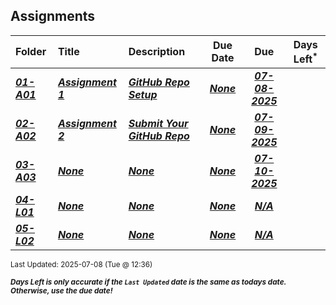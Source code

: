 ## Assignments

| Folder | Title | Description | Due Date | Due | Days Left<sup>*</sup> |
|:------|:------|:------|:-----:|:-----:|-----|
| ***<a href="https://github.com/rugbyprof/4443-Msu-IoT/tree/master/Assignments/01-A01">01-A01</a>*** | ***<a href="https://github.com/rugbyprof/4443-Msu-IoT/tree/master/Assignments/01-A01"> Assignment 1 </a>*** | ***<a href="https://github.com/rugbyprof/4443-Msu-IoT/tree/master/Assignments/01-A01"> GitHub Repo Setup</a>*** | ***<a href="https://github.com/rugbyprof/4443-Msu-IoT/tree/master/Assignments/01-A01">None</a>*** | ***<a href="https://github.com/rugbyprof/4443-Msu-IoT/tree/master/Assignments/01-A01"> 07-08-2025</a>*** |  |
| ***<a href="https://github.com/rugbyprof/4443-Msu-IoT/tree/master/Assignments/02-A02">02-A02</a>*** | ***<a href="https://github.com/rugbyprof/4443-Msu-IoT/tree/master/Assignments/02-A02"> Assignment 2 </a>*** | ***<a href="https://github.com/rugbyprof/4443-Msu-IoT/tree/master/Assignments/02-A02"> Submit Your GitHub Repo</a>*** | ***<a href="https://github.com/rugbyprof/4443-Msu-IoT/tree/master/Assignments/02-A02">None</a>*** | ***<a href="https://github.com/rugbyprof/4443-Msu-IoT/tree/master/Assignments/02-A02"> 07-09-2025</a>*** |  |
| ***<a href="https://github.com/rugbyprof/4443-Msu-IoT/tree/master/Assignments/03-A03">03-A03</a>*** | ***<a href="https://github.com/rugbyprof/4443-Msu-IoT/tree/master/Assignments/03-A03">None</a>*** | ***<a href="https://github.com/rugbyprof/4443-Msu-IoT/tree/master/Assignments/03-A03">None</a>*** | ***<a href="https://github.com/rugbyprof/4443-Msu-IoT/tree/master/Assignments/03-A03">None</a>*** | ***<a href="https://github.com/rugbyprof/4443-Msu-IoT/tree/master/Assignments/03-A03"> 07-10-2025</a>*** |  |
| ***<a href="https://github.com/rugbyprof/4443-Msu-IoT/tree/master/Assignments/04-L01">04-L01</a>*** | ***<a href="https://github.com/rugbyprof/4443-Msu-IoT/tree/master/Assignments/04-L01">None</a>*** | ***<a href="https://github.com/rugbyprof/4443-Msu-IoT/tree/master/Assignments/04-L01">None</a>*** | ***<a href="https://github.com/rugbyprof/4443-Msu-IoT/tree/master/Assignments/04-L01">None</a>*** | ***<a href="https://github.com/rugbyprof/4443-Msu-IoT/tree/master/Assignments/04-L01">N/A</a>*** |  |
| ***<a href="https://github.com/rugbyprof/4443-Msu-IoT/tree/master/Assignments/05-L02">05-L02</a>*** | ***<a href="https://github.com/rugbyprof/4443-Msu-IoT/tree/master/Assignments/05-L02">None</a>*** | ***<a href="https://github.com/rugbyprof/4443-Msu-IoT/tree/master/Assignments/05-L02">None</a>*** | ***<a href="https://github.com/rugbyprof/4443-Msu-IoT/tree/master/Assignments/05-L02">None</a>*** | ***<a href="https://github.com/rugbyprof/4443-Msu-IoT/tree/master/Assignments/05-L02">N/A</a>*** |  |

<sup>Last Updated: 2025-07-08 (Tue @ 12:36)</sup> 

<sup>***Days Left is only accurate if the `Last Updated` date is the same as todays date. Otherwise, use the due date!***</sup> 